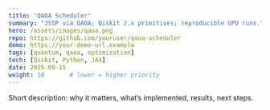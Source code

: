 ```yaml
---
title: "QAOA Scheduler"
summary: "JSSP via QAOA; Qiskit 2.x primitives; reproducible GPU runs."
hero: /assets/images/qaoa.png
repo: https://github.com/youruser/qaoa-scheduler
demo: https://your-demo-url.example
tags: [quantum, qaoa, optimization]
tech: [Qiskit, Python, JAX]
date: 2025-09-15
weight: 10       # lower = higher priority
---
```


Short description: why it matters, what’s implemented, results, next steps.

